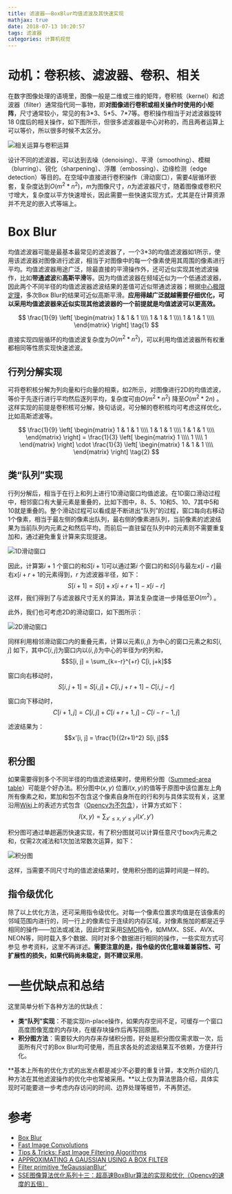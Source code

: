 ```yaml
---
title: 滤波器——BoxBlur均值滤波及其快速实现
mathjax: true
date: 2018-07-13 10:20:57
tags: 滤波器
categories: 计算机视觉
---
```


# 动机：卷积核、滤波器、卷积、相关
在数字图像处理的语境里，图像一般是二维或三维的矩阵，卷积核（kernel）和滤波器（filter）通常指代同一事物，即**对图像进行卷积或相关操作时使用的小矩阵**，尺寸通常较小，常见的有3\*3、5\*5、7\*7等。卷积操作相当于对滤波器旋转18
0度后的相关操作，如下图所示，但很多滤波器是中心对称的，而且两者运算上可以等价，所以很多时候不太区分。

![相关运算与卷积运算](http://p48vt5kn0.bkt.clouddn.com/blog/180711/e54JaCig3k.png?imageslim)

设计不同的滤波器，可以达到去噪（denoising）、平滑（smoothing）、模糊（blurring）、锐化（sharpening）、浮雕（embossing）、边缘检测（edge detection）等目的。在空域中直接进行卷积操作（滑动窗口），需要4层循环嵌套，复杂度达到$O(m^2*n^2)$，$m$为图像尺寸，$n$为滤波器尺寸，随着图像或卷积尺寸增大，复杂度以平方快速增长，因此需要一些快速实现方式，尤其是在计算资源并不充足的嵌入式等端上。


# Box Blur
均值滤波器可能是最基本最常见的滤波器了，一个3\*3的均值滤波器如1所示，使用该滤波器对图像进行滤波，相当于对图像中的每一个像素使用其周围的像素进行平均。均值滤波器用途广泛，除最直接的平滑操作外，还可近似实现其他滤波操作，比如**带通滤波**和**高斯平滑**等。因为均值滤波器在频域近似为一个低通滤波器，因此两个不同半径的均值滤波器滤波结果的差值可近似带通滤波器；根据[中心极限定理](https://wiki2.org/en/Central_limit_theorem)，多次Box Blur的结果可近似高斯平滑。**应用得越广泛就越需要仔细优化，可以采用均值滤波器来近似实现其他滤波器的一个前提就是均值滤波可以更高效。** 

$$
\frac{1}{9}
 \left[
 \begin{matrix}
   1 & 1 & 1 \\\\
   1 & 1 & 1 \\\\
   1 & 1 & 1 \\\\
  \end{matrix}
  \right] \tag{1}
$$

直接实现四层循环的均值滤波复杂度为$O(m^2*n^2)$，可以利用均值滤波器所有权重都相同等性质实现快速滤波。

## 行列分解实现
可将卷积核分解为列向量和行向量的相乘，如2所示，对图像进行2D的均值滤波，等价于先逐行进行平均然后逐列平均，复杂度可由$O(m^2*n^2)$ 降至$O(m^2*2n)$ 。这样实现的前提是卷积核可分解，换句话说，可分解的卷积核均可考虑这样优化，比如高斯滤波等。

$$
\frac{1}{9}
 \left[
 \begin{matrix}
   1 & 1 & 1 \\\\
   1 & 1 & 1 \\\\
   1 & 1 & 1 \\\\
  \end{matrix}
  \right] = \frac{1}{3}
  \left[
  \begin{matrix}
   1  \\\\
   1  \\\\
   1 
  \end{matrix}
  \right]
  \cdot
   \frac{1}{3}
   \left[
  \begin{matrix}
   1  & 1 & 1 \\\\
  \end{matrix}
  \right] \tag{2}
$$

## 类“队列”实现
行列分解后，相当于在行上和列上进行1D滑动窗口均值滤波。在1D窗口滑动过程中，相邻窗口有大量元素是重叠的，比如下图中，8、5、10和5、10、7其中5和10就是重叠的。整个滑动过程可以看成是不断进出“队列”的过程，窗口每向右移动1个像素，相当于最左侧的像素出队列，最右侧的像素进队列，当前像素的滤波结果为当前队列内元素之和然后平均，而前后一直驻留在队列中的元素则不需要重复加和，通过避免重复计算来实现提速。

![1D滑动窗口](http://p48vt5kn0.bkt.clouddn.com/blog/180711/LcFi6gbJHK.png?imageslim)

因此，计算第$i+1$ 个窗口的和$S[i+1]$可以通过第$i$ 个窗口的和$S[i]$与最左$x[i-r]$最右$x[i+r+1$的元素得到，$r$ 为滤波器半径，如下：
$$S[i+1] = S[i] + x[i+r+1] - x[i-r]$$
这样，我们得到了与滤波器尺寸无关的算法，算法复杂度进一步降低至$O(m^2)$ 。

此外，我们也可考虑2D的滑动窗口，如下图所示：

![2D滑动窗口](http://p48vt5kn0.bkt.clouddn.com/blog/180711/c121mKIk7L.gif)

同样利用相邻滑动窗口内的重叠元素，计算以元素$(i, j)$ 为中心的窗口元素之和$S[i, j]$ 如下，其中$C[i, j]$为窗口内以$(i, j)$为中心的半径为$r$的列和，
$$S[i, j] = \sum_{k=-r}^{+r} C[i, j+k]$$

窗口向右移动时，
$$S[i, j+1] = S[i, j] + C[i, j+r+1] - C[i, j- r]$$

窗口向下移动时，
$$C[i+1, j] = C[i, j] + C[i+r+1, j] - C[i-r-1, j]$$

滤波结果为：
$$x'[i, j] = \frac{1}{(2r+1)^2} S[i, j]$$

## 积分图
如果需要得到多个不同半径的均值滤波结果时，使用积分图（[Summed-area table](https://wiki2.org/en/Summed-area_table)）可能是个好办法。积分图中$(x, y)$ 位置$I(x, y)$的值等于原图中该位置左上角所有像素之和，累加和包不包含这个像素自身所在的行和列与具体实现有关，这里沿用[Wiki](https://wiki2.org/en/Summed-area_table)上的表述方式包含（[Opencv为不包含](https://docs.opencv.org/2.4/modules/imgproc/doc/miscellaneous_transformations.html#integral)），计算方式如下：
$$I(x, y) = \sum_{x'\le x, \ y' \le y}i(x', y')$$

积分图可通过单趟遍历快速实现，有了积分图就可以计算任意尺寸box内元素之和，仅需2次减法和1次加法常数次运算，如下： 

![积分图](http://p48vt5kn0.bkt.clouddn.com/blog/180711/3A3cGmFiCJ.png?imageslim)

这样，当需要不同尺寸均的值滤波结果时，使用积分图的运算时间是一样的。



## 指令级优化
除了以上优化方法，还可采用指令级优化。对每一个像素位置求均值是在该像素的邻域范围内进行的，同一行上的像素位于连续的内存区域，对像素施加的都是近乎相同的操作——加法或减法，因此时宜采用[SIMD](https://wiki2.org/en/SIMD)指令，如MMX、SSE、AVX、NEON等，同时载入多个数据、同时对多个数据进行相同的操作，一些实现方式可参见 参考资料，这里不再详述。**需要注意的是，指令级的优化意味着兼容性、可扩展性的损失，如果代码尚未稳定，则不建议采用**。

# 一些优缺点和总结

这里简单分析下各种方法的优缺点：

- **类“队列”实现**：不能实现in-place操作，如果内存空间不足，可缓存一个窗口高度图像宽度的内存块，在缓存块操作后再写回原图。
- **积分图方法**：需要较大的内存来存储积分图，好处是积分图仅需求取一次，后面所有尺寸的Box Blur均可使用，而且求各处的滤波结果互不依赖，方便并行化。

**基本上所有的优化方式的出发点都是减少不必要的重复计算，本文所介绍的几种方法在其他滤波操作的优化中也常被采用。**以上仅为算法思路介绍，具体实现时可能要进一步考虑内存访问的时间、边界处理等细节，不再赘述。

# 参考
- [Box Blur](https://wiki2.org/en/Box_blur)
- [Fast Image Convolutions](https://web.archive.org/web/20060718054020/http://www.acm.uiuc.edu/siggraph/workshops/wjarosz_convolution_2001.pdf)
- [Tips & Tricks: Fast Image Filtering Algorithms](https://www.academia.edu/5661387/Tips_and_Tricks_Fast_Image_Filtering_Algorithms)
- [APPROXIMATING A GAUSSIAN USING A BOX FILTER](http://nghiaho.com/?p=1159)
- [Filter primitive ‘feGaussianBlur’](https://www.w3.org/TR/SVG11/filters.html#feGaussianBlurElement)
- [SSE图像算法优化系列十三：超高速BoxBlur算法的实现和优化（Opencv的速度的五倍）](https://www.cnblogs.com/Imageshop/p/8302990.html)
